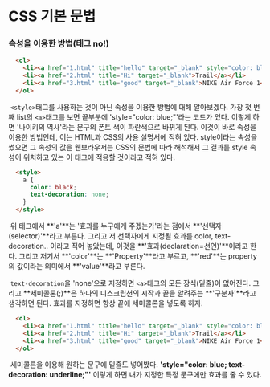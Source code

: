 # CSS 기본 문법



### 속성을 이용한 방법(태그 no!)

```html
  <ol>
    <li><a href="1.html" title="hello" target="_blank" style="color: blue;">나이키의 역사</a></li>
    <li><a href="2.html" title="Hi" target="_blank">Trail</a></li>
    <li><a href="3.html" title="good" target="_blank">NIKE Air Force 1</a></li>
  </ol>
```

​	`<style>`태그를 사용하는 것이 아닌 속성을 이용한 방법에 대해 알아보겠다. 가장 첫 번째 list의 `<a>`태그를 보면 끝부분에 'style="color: blue;"'라는 코드가 있다. 이렇게 하면 '나이키의 역사'라는 문구의 폰트 색이 파란색으로 바뀌게 된다. 이것이 바로 속성을 이용한 방법인데, 이는 HTML과 CSS의 사용 설명서에 적혀 있다. style이라는 속성을 썼으면 그 속성의 값을 웹브라우저는 CSS의 문법에 따라 해석해서 그 결과를 style 속성이 위치하고 있는 이 태그에 적용할 것이라고 적혀 있다. 



```html
  <style>
    a {
      color: black;
      text-decoration: none;
    }
  </style>
```

​	위 태그에서 **'a'**는 '효과를 누구에게 주겠는가'라는 점에서 **'선택자(selector)'**라고 부른다. 그리고 저 선택자에게 지정될 효과를 color, text-decoration.. 이라고 적어 놓았는데, 이것을 **'효과(declaration=선언)'**이라고 한다. 그리고 저기서 **'color'**는 **'Property'**라고 부르고, **'red'**는 property의 값이라는 의미에서 **'value'**라고 부른다. 

​	`text-decoration`을 'none'으로 지정하면 `<a>`태그의 모든 장식(밑줄)이 없어진다. 그리고 **세미콜론(;)**은 하나의 디스크립션의 시작과 끝을 알려주는 **'구분자'**라고 생각하면 된다. 효과를 지정하면 항상 끝에 세미콜론을 넣도록 하자. 



```html
  <ol>
    <li><a href="1.html" title="hello" target="_blank" style="color: blue; text-decoration: underline;">나이키의 역사</a></li>
    <li><a href="2.html" title="Hi" target="_blank">Trail</a></li>
    <li><a href="3.html" title="good" target="_blank">NIKE Air Force 1</a></li>
  </ol>
```

​	세미콜론을 이용해 원하는 문구에 밑줄도 넣어봤다. **'style="color: blue; text-decoration: underline;"'** 이렇게 하면 내가 지정한 특정 문구에만 효과를 줄 수 있다.